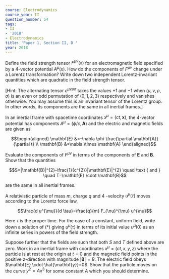 ```yaml
---
course: Electrodynamics
course_year: II
question_number: 54
tags:
- II
- '2018'
- Electrodynamics
title: 'Paper 1, Section II, D '
year: 2018
---
```




Define the field strength tensor $F^{\mu \nu}(x)$ for an electromagnetic field specified by a 4-vector potential $A^{\mu}(x)$. How do the components of $F^{\mu \nu}$ change under a Lorentz transformation? Write down two independent Lorentz-invariant quantities which are quadratic in the field strength tensor.

[Hint: The alternating tensor $\varepsilon^{\mu \nu \rho \sigma}$ takes the values $+1$ and $-1$ when $(\mu, \nu, \rho, \sigma)$ is an even or odd permutation of $(0,1,2,3)$ respectively and vanishes otherwise. You may assume this is an invariant tensor of the Lorentz group. In other words, its components are the same in all inertial frames.]

In an inertial frame with spacetime coordinates $x^{\mu}=(c t, \mathbf{x})$, the 4-vector potential has components $A^{\mu}=(\phi / c, \mathbf{A})$ and the electric and magnetic fields are given as

$$\begin{aligned}
\mathbf{E} &=-\nabla \phi-\frac{\partial \mathbf{A}}{\partial t} \\
\mathbf{B} &=\nabla \times \mathbf{A}
\end{aligned}$$

Evaluate the components of $F^{\mu \nu}$ in terms of the components of $\mathbf{E}$ and $\mathbf{B}$. Show that the quantities

$$S=|\mathbf{B}|^{2}-\frac{1}{c^{2}}|\mathbf{E}|^{2} \quad \text { and } \quad T=\mathbf{E} \cdot \mathbf{B}$$

are the same in all inertial frames.

A relativistic particle of mass $m$, charge $q$ and 4 -velocity $u^{\mu}(\tau)$ moves according to the Lorentz force law,

$$\frac{d u^{\mu}}{d \tau}=\frac{q}{m} F_{\nu}^{\mu} u^{\nu}$$

Here $\tau$ is the proper time. For the case of a constant, uniform field, write down a solution of $(*)$ giving $u^{\mu}(\tau)$ in terms of its initial value $u^{\mu}(0)$ as an infinite series in powers of the field strength.

Suppose further that the fields are such that both $S$ and $T$ defined above are zero. Work in an inertial frame with coordinates $x^{\mu}=(c t, x, y, z)$ where the particle is at rest at the origin at $t=0$ and the magnetic field points in the positive $z$-direction with magnitude $|\mathbf{B}|=B$. The electric field obeys $\mathbf{E} \cdot \hat{\mathbf{y}}=0$. Show that the particle moves on the curve $y^{2}=A x^{3}$ for some constant $A$ which you should determine.